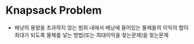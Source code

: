 # Knapsack Problem

- 배낭의 용량을 초과하지 않는 범위 내에서 배낭에 들어있는 물체들의 이익의 합이 최대가 되도록 물체를 넣는 방법(또는 최대이익을 찾는문제)을 찾는문제